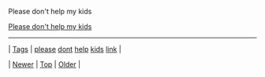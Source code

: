 <!--
title: Please don&apos;t help my kids
date: 2020-06-28T15:27:00.337Z
tags: please, dont, help, kids, link
-->


Please don't help my kids

[Please don't help my kids](http://alameda.patch.com/groups/kate-bassford-bakers-blog/p/bp--please-dont-help-my-kids)

<!--BOTTOM-POST-NAVIGATION-->
---

| [Tags](tags.md) | [please](tag-please.md) [dont](tag-dont.md) [help](tag-help.md) [kids](tag-kids.md) [link](tag-link.md) |

| [Newer](89941910730.md) | [Top](index.md) | [Older](89965213511.md) |